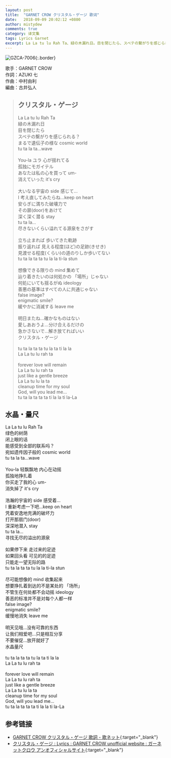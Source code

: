 ```yaml
---
layout: post
title:  "GARNET CROW クリスタル・ゲージ 歌词"
date:   2018-09-09 20:02:12 +0800
author: mistydew
comments: true
category: 译文集
tags: Lyrics Garnet
excerpt: La La tu lu Rah Ta、緑の木漏れ日。目を閉じたら、スベテの繋がりを感じられる？まるで遺伝子の様な cosmic world、tu ta la ta...wave。
---
```

![GZCA-7006](https://ganekuro.github.io/images/discography/single/GZCA-7006.jpg){:.border}

歌手：GARNET CROW<br>
作詞：AZUKI 七<br>
作曲：中村由利<br>
編曲：古井弘人

<blockquote class="original">
  <h2>クリスタル・ゲージ</h2>
  <p>
    La La tu lu Rah Ta<br>
    緑の木漏れ日<br>
    目を閉じたら<br>
    スベテの繋がりを感じられる？<br>
    まるで遺伝子の様な cosmic world<br>
    tu ta la ta...wave<br>
    <br>
    You-la ユラ 心が揺れてる<br>
    孤独にモガイテル<br>
    あなたは私の心を買って um-<br>
    消えていった it's cry<br>
    <br>
    大いなる宇宙の side 感じて…<br>
    I 考え直してみたらね…keep on heart<br>
    安らぎに満ちた破壊力で<br>
    その扉(door)をあけて<br>
    深く深く潜る stay<br>
    tu ta la...<br>
    尽きないくらい溢れてる源泉をさがす<br>
    <br>
    立ち止まれば 歩いてきた軌跡<br>
    振り返れば 見える程度(ほど)の足跡(きせき)<br>
    見渡せる程度(くらい)の道のりしか歩いてない<br>
    tu ta la ta ta tu la la ti-la stun<br>
    <br>
    想像できる限りの mind 集めて<br>
    辿り着きたいのは何処かの 「場所」じゃない<br>
    何処にいても揺るがぬ ideology<br>
    善悪の基準はすべての人に共通じゃない<br>
    false image?<br>
    enigmatic smile?<br>
    緩やかに消滅する leave me<br>
    <br>
    明日またね…確かなものはない<br>
    愛しあおうよ…分け合えるだけの<br>
    急かさないで…解き放てればいい<br>
    クリスタル・ゲージ<br>
    <br>
    tu ta la ta ta tu la ta ti la la<br>
    La La tu lu rah ta<br>
    <br>
    forever love will remain<br>
    La La tu lu rah ta<br>
    just like a gentle breeze<br>
    La La tu lu la ta<br>
    cleanup time for my soul<br>
    God, will you lead me...<br>
    tu ta la ta ta ta ti la la ti la-La
  </p>
</blockquote>

<div class="translation">
  <h2>水晶・量尺</h2>
  <p>
    La La tu lu Rah Ta<br>
    绿色的树荫<br>
    闭上眼的话<br>
    能感受到全部的联系吗？<br>
    宛如遗传因子般的 cosmic world<br>
    tu ta la ta...wave<br>
    <br>
    You-la 轻飘飘地 内心在动摇<br>
    孤独地挣扎着<br>
    你买走了我的心 um-<br>
    消失掉了 it's cry<br>
    <br>
    浩瀚的宇宙的 side 感受着…<br>
    I 重新考虑一下吧…keep on heart<br>
    凭着安逸地充满的破坏力<br>
    打开那扇门(door)<br>
    深深地潜入 stay<br>
    tu ta la...<br>
    寻找无尽的溢出的源泉<br>
    <br>
    如果停下来 走过来的足迹<br>
    如果回头看 可见的的足迹<br>
    只能走一望无际的路<br>
    tu ta la ta ta tu la la ti-la stun<br>
    <br>
    尽可能想像的 mind 收集起来<br>
    想要挣扎着到达的不是某处的 「场所」<br>
    不管生在何处都不会动摇 ideology<br>
    善恶的标准并不是对每个人都一样<br>
    false image?<br>
    enigmatic smile?<br>
    缓慢地消失 leave me<br>
    <br>
    明天见哦…没有可靠的东西<br>
    让我们相爱吧…只是相互分享<br>
    不要催促…放开就好了<br>
    水晶量尺<br>
    <br>
    tu ta la ta ta tu la ta ti la la<br>
    La La tu lu rah ta<br>
    <br>
    forever love will remain<br>
    La La tu lu rah ta<br>
    just like a gentle breeze<br>
    La La tu lu la ta<br>
    cleanup time for my soul<br>
    God, will you lead me...<br>
    tu ta la ta ta ta ti la la ti la-La
  </p>
</div>

## 参考链接

* [GARNET CROW クリスタル・ゲージ 歌詞 - 歌ネット](https://www.uta-net.com/song/16488/){:target="_blank"}
* [クリスタル・ゲージ : Lyrics : GARNET CROW unofficial website : ガーネットクロウ アンオフィシャルサイト](https://ganekuro.github.io/lyrics/original/Crystal-Gauge.html){:target="_blank"}
